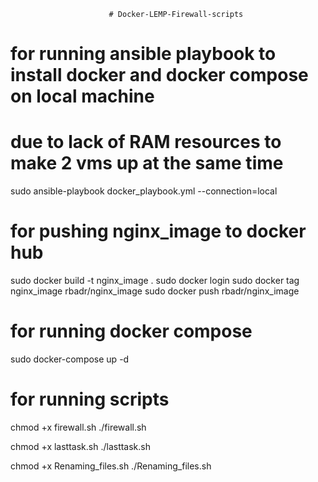                           # Docker-LEMP-Firewall-scripts
# for running ansible playbook to install docker and docker compose on local machine 
# due to lack of RAM resources to make 2 vms up at the same time 

sudo ansible-playbook docker_playbook.yml --connection=local

# for pushing nginx_image to docker hub

sudo docker build -t nginx_image .
sudo docker login
sudo docker tag nginx_image rbadr/nginx_image
sudo docker push rbadr/nginx_image

# for running docker compose
sudo docker-compose up -d

# for running scripts

chmod +x firewall.sh 
 ./firewall.sh
 
chmod +x lasttask.sh 
./lasttask.sh 
  
chmod +x Renaming_files.sh
./Renaming_files.sh
